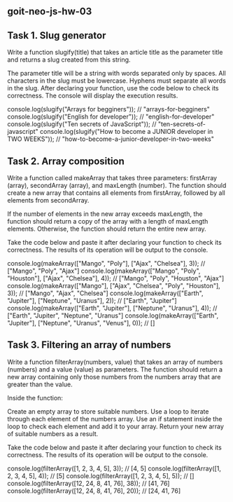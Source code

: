 ## goit-neo-js-hw-03


## Task 1. Slug generator


Write a function slugify(title) that takes an article title as the parameter title and returns a slug created from this string.

The parameter title will be a string with words separated only by spaces.
All characters in the slug must be lowercase.
Hyphens must separate all words in the slug.
After declaring your function, use the code below to check its correctness. The console will display the execution results.


console.log(slugify("Arrays for begginers")); // "arrays-for-begginers"
console.log(slugify("English for developer")); // "english-for-developer"
console.log(slugify("Ten secrets of JavaScript")); // "ten-secrets-of-javascript"
console.log(slugify("How to become a JUNIOR developer in TWO WEEKS")); // "how-to-become-a-junior-developer-in-two-weeks"


## Task 2. Array composition


Write a function called makeArray that takes three parameters: firstArray (array), secondArray (array), and maxLength (number). The function should create a new array that contains all elements from firstArray, followed by all elements from secondArray.


If the number of elements in the new array exceeds maxLength, the function should return a copy of the array with a length of maxLength elements.
Otherwise, the function should return the entire new array.


Take the code below and paste it after declaring your function to check its correctness. The results of its operation will be output to the console.


console.log(makeArray(["Mango", "Poly"], ["Ajax", "Chelsea"], 3)); // ["Mango", "Poly", "Ajax"]
console.log(makeArray(["Mango", "Poly", "Houston"], ["Ajax", "Chelsea"], 4)); // ["Mango", "Poly", "Houston", "Ajax"]
console.log(makeArray(["Mango"], ["Ajax", "Chelsea", "Poly", "Houston"], 3)); // ["Mango", "Ajax", "Chelsea"]
console.log(makeArray(["Earth", "Jupiter"], ["Neptune", "Uranus"], 2)); // ["Earth", "Jupiter"]
console.log(makeArray(["Earth", "Jupiter"], ["Neptune", "Uranus"], 4)); // ["Earth", "Jupiter", "Neptune", "Uranus"]
console.log(makeArray(["Earth", "Jupiter"], ["Neptune", "Uranus", "Venus"], 0)); // []


## Task 3. Filtering an array of numbers


Write a function filterArray(numbers, value) that takes an array of numbers (numbers) and a value (value) as parameters. The function should return a new array containing only those numbers from the numbers array that are greater than the value.


Inside the function:

Create an empty array to store suitable numbers.
Use a loop to iterate through each element of the numbers array.
Use an if statement inside the loop to check each element and add it to your array.
Return your new array of suitable numbers as a result.


Take the code below and paste it after declaring your function to check its correctness. The results of its operation will be output to the console.


console.log(filterArray([1, 2, 3, 4, 5], 3)); // [4, 5]
console.log(filterArray([1, 2, 3, 4, 5], 4)); // [5]
console.log(filterArray([1, 2, 3, 4, 5], 5)); // []
console.log(filterArray([12, 24, 8, 41, 76], 38)); // [41, 76]
console.log(filterArray([12, 24, 8, 41, 76], 20)); // [24, 41, 76]